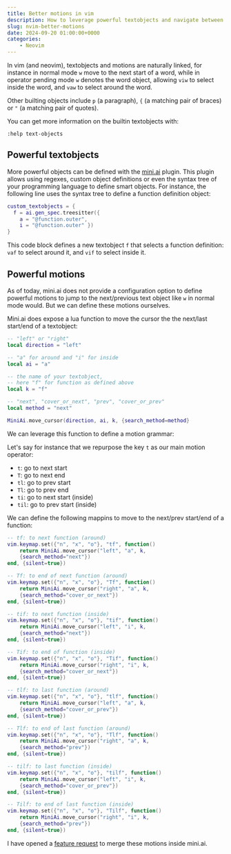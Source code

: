 ```yaml
---
title: Better motions in vim
description: How to leverage powerful textobjects and navigate between them to define better motions.
slug: nvim-better-motions
date: 2024-09-20 01:00:00+0000
categories:
    - Neovim
---
```


In vim (and neovim), textobjects and motions are naturally linked, for instance in normal mode `w` move to the next start of a word, while in operator pending mode `w` denotes the word object, allowing `viw` to select inside the word, and `vaw` to select around the word.

Other builting objects include `p` (a paragraph), `{` (a matching pair of braces) or `"` (a matching pair of quotes).

You can get more information on the builtin textobjects with:

```
:help text-objects 
```

## Powerful textobjects 

More powerful objects can be defined with the [mini.ai](https://github.com/echasnovski/mini.ai) plugin. This plugin allows using regexes, custom object definitions or even the syntax tree of your programming language to define smart objects. For instance, the following line uses the syntax tree to define a function definition object:

```lua
custom_textobjects = {
  f = ai.gen_spec.treesitter({ 
    a = "@function.outer", 
    i = "@function.outer" })
}
```

This code block defines a new textobject `f` that selects a function definition: `vaf` to select around it, and `vif` to select inside it.

## Powerful motions

As of today, mini.ai does not provide a configuration option to define powerful motions to jump to the next/previous text object like `w` in normal mode would. But we can define these motions ourselves.

Mini.ai does expose a lua function to move the cursor the the next/last start/end of a textobject:

```lua
-- "left" or "right"
local direction = "left" 

-- "a" for around and "i" for inside
local ai = "a" 

-- the name of your textobject,
-- here "f" for function as defined above
local k = "f" 

-- "next", "cover_or_next", "prev", "cover_or_prev"
local method = "next" 

MiniAi.move_cursor(direction, ai, k, {search_method=method}
```

We can leverage this function to define a motion grammar:

Let's say for instance that we repurpose the key `t` as our main motion operator:

- `t`: go to next start
- `T`: go to next end
- `tl`: go to prev start
- `Tl`: go to prev end
- `ti`: go to next start (inside)
- `til`: go to prev start (inside)

We can define the following mappins to move to the next/prev start/end of a function:

```lua
-- tf: to next function (around)
vim.keymap.set({"n", "x", "o"}, "tf", function() 
    return MiniAi.move_cursor("left", "a", k, 
    {search_method="next"})
end, {silent=true})

-- Tf: to end of next function (around)
vim.keymap.set({"n", "x", "o"}, "Tf", function() 
    return MiniAi.move_cursor("right", "a", k, 
    {search_method="cover_or_next"})
end, {silent=true})

-- tif: to next function (inside)
vim.keymap.set({"n", "x", "o"}, "tif", function() 
    return MiniAi.move_cursor("left", "i", k, 
    {search_method="next"})
end, {silent=true})

-- Tif: to end of function (inside)
vim.keymap.set({"n", "x", "o"}, "Tif", function() 
    return MiniAi.move_cursor("right", "i", k, 
    {search_method="cover_or_next"})
end, {silent=true})

-- tlf: to last function (around)
vim.keymap.set({"n", "x", "o"}, "tlf", function() 
    return MiniAi.move_cursor("left", "a", k, 
    {search_method="cover_or_prev"})
end, {silent=true})

-- Tlf: to end of last function (around)
vim.keymap.set({"n", "x", "o"}, "Tlf", function() 
    return MiniAi.move_cursor("right", "a", k, 
    {search_method="prev"})
end, {silent=true})

-- tilf: to last function (inside)
vim.keymap.set({"n", "x", "o"}, "tilf", function() 
    return MiniAi.move_cursor("left", "i", k, 
    {search_method="cover_or_prev"})
end, {silent=true})

-- Tilf: to end of last function (inside)
vim.keymap.set({"n", "x", "o"}, "Tilf", function() 
    return MiniAi.move_cursor("right", "i", k, 
    {search_method="prev"})
end, {silent=true})
```


I have opened a [feature request](https://github.com/echasnovski/mini.nvim/issues/1236) to merge these motions inside mini.ai.

